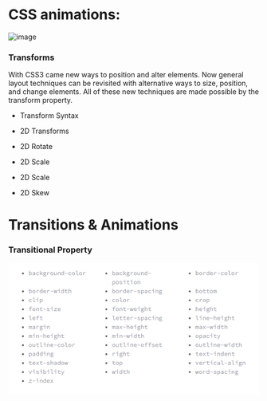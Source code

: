 #  CSS animations:

![image](https://cdn.mos.cms.futurecdn.net/PySoMhB7g74PJuw7HQLAV9.jpg)

### Transforms
With CSS3 came new ways to position and alter elements. Now general layout techniques can be revisited with alternative ways to size, position, and change elements. All of these new techniques are made possible by the transform property.

* Transform Syntax
* 2D Transforms

* 2D Rotate
* 2D Scale
* 2D Scale
* 2D Skew
# Transitions & Animations


### Transitional Property
![imag](ma.PNG)


